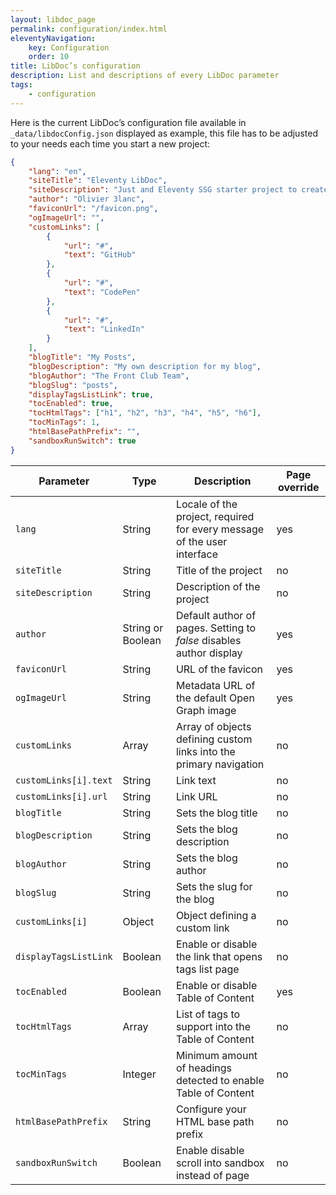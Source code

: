```yaml
---
layout: libdoc_page
permalink: configuration/index.html
eleventyNavigation:
    key: Configuration
    order: 10
title: LibDoc’s configuration
description: List and descriptions of every LibDoc parameter
tags:
    - configuration
---
```


Here is the current LibDoc’s configuration file available in `_data/libdocConfig.json` displayed as example, this file has to be adjusted to your needs each time you start a new project:

```json
{
    "lang": "en",
    "siteTitle": "Eleventy LibDoc",
    "siteDescription": "Just and Eleventy SSG starter project to create documentation website",
    "author": "Olivier 3lanc",
    "faviconUrl": "/favicon.png",
    "ogImageUrl": "",
    "customLinks": [
        {
            "url": "#",
            "text": "GitHub"
        },
        {
            "url": "#",
            "text": "CodePen"
        },
        {
            "url": "#",
            "text": "LinkedIn"
        }
    ],
    "blogTitle": "My Posts",
    "blogDescription": "My own description for my blog",
    "blogAuthor": "The Front Club Team",
    "blogSlug": "posts",
    "displayTagsListLink": true,
    "tocEnabled": true,
    "tocHtmlTags": ["h1", "h2", "h3", "h4", "h5", "h6"],
    "tocMinTags": 1,
    "htmlBasePathPrefix": "",
    "sandboxRunSwitch": true
}
```

Parameter | Type | Description | Page override
--- |--- |--- |---
`lang`| String | Locale of the project, required for every message of the user interface | yes
`siteTitle` | String | Title of the project | no
`siteDescription` | String | Description of the project | no
`author` | String or Boolean | Default author of pages. Setting to <var>false</var> disables author display | yes
`faviconUrl` | String | URL of the favicon | yes
`ogImageUrl` | String | Metadata URL of the default Open Graph image | yes
`customLinks` | Array | Array of objects defining custom links into the primary navigation | no
`customLinks[i].text` | String | Link text | no
`customLinks[i].url` | String | Link URL | no
`blogTitle` | String | Sets the blog title | no
`blogDescription` | String | Sets the blog description | no
`blogAuthor` | String | Sets the blog author | no
`blogSlug` | String | Sets the slug for the blog | no
`customLinks[i]` | Object | Object defining a custom link | no
`displayTagsListLink` | Boolean | Enable or disable the link that opens tags list page | no
`tocEnabled` | Boolean | Enable or disable Table of Content | yes
`tocHtmlTags` | Array | List of tags to support into the Table of Content | no
`tocMinTags` | Integer | Minimum amount of headings detected to enable Table of Content | no
`htmlBasePathPrefix` | String | Configure your HTML base path prefix | no
`sandboxRunSwitch` | Boolean | Enable disable scroll into sandbox instead of page | no
